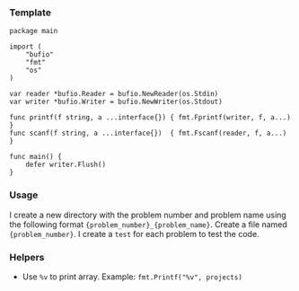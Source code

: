 ### Template
```
package main

import (
	"bufio"
	"fmt"
	"os"
)

var reader *bufio.Reader = bufio.NewReader(os.Stdin)
var writer *bufio.Writer = bufio.NewWriter(os.Stdout)

func printf(f string, a ...interface{}) { fmt.Fprintf(writer, f, a...) }
func scanf(f string, a ...interface{})  { fmt.Fscanf(reader, f, a...) }

func main() {
	defer writer.Flush()
}

```

### Usage
I create a new directory with the problem number and problem name using the following format `{problem_number}_{problem_name}`. Create a file named `{problem_number}`. I create a `test` for each problem to test the code.


### Helpers
- Use `%v` to print array. Example: `fmt.Printf("%v", projects)`
